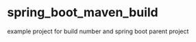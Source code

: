 spring_boot_maven_build
=======================

example project for build number and spring boot parent project
